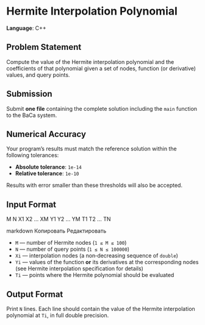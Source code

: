 # Hermite Interpolation Polynomial

**Language**: C++

## Problem Statement

Compute the value of the Hermite interpolation polynomial and the coefficients of that polynomial given a set of nodes, function (or derivative) values, and query points.

## Submission

Submit **one file** containing the complete solution including the `main` function to the BaCa system.

## Numerical Accuracy

Your program’s results must match the reference solution within the following tolerances:
- **Absolute tolerance**: `1e-14`
- **Relative tolerance**: `1e-10`

Results with error smaller than these thresholds will also be accepted.

## Input Format

M N
X1 X2 ... XM
Y1 Y2 ... YM
T1 T2 ... TN

markdown
Копировать
Редактировать

- `M` — number of Hermite nodes (`1 ≤ M ≤ 100`)
- `N` — number of query points (`1 ≤ N ≤ 100000`)
- `Xi` — interpolation nodes (a non‑decreasing sequence of `double`)
- `Yi` — values of the function **or** its derivatives at the corresponding nodes (see Hermite interpolation specification for details)
- `Ti` — points where the Hermite polynomial should be evaluated

## Output Format

Print `N` lines. Each line should contain the value of the Hermite interpolation polynomial at `Ti`, in full double precision.
